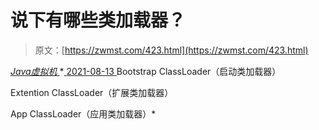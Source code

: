<!--yml
category: 未分类
date: 0001-01-01 00:00:00
-->

# 说下有哪些类加载器？

> 原文：[https://zwmst.com/423.html](https://zwmst.com/423.html)

   [ *Java虚拟机* ](https://zwmst.com/java%e8%99%9a%e6%8b%9f%e6%9c%ba)*[ <time datetime="2021-08-14T06:46:13+08:00"> 2021-08-13 </time> ](https://zwmst.com/423.html)  Bootstrap ClassLoader（启动类加载器）

Extention ClassLoader（扩展类加载器）

App ClassLoader（应用类加载器）*